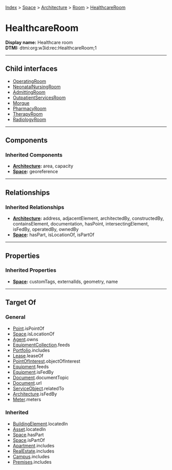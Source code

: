 [Index](../../../../index.md) > [Space](../../../Space.md) > [Architecture](../../Architecture.md) > [Room](../Room.md) > [HealthcareRoom](#)
# HealthcareRoom

**Display name:** Healthcare room<br />
**DTMI:** dtmi:org:w3id:rec:HealthcareRoom;1

---

## Child interfaces
* [OperatingRoom](OperatingRoom.md)
* [NeonatalNursingRoom](NeonatalNursingRoom.md)
* [AdmittingRoom](AdmittingRoom.md)
* [OutpatientServicesRoom](OutpatientServicesRoom.md)
* [Morgue](Morgue.md)
* [PharmacyRoom](PharmacyRoom.md)
* [TherapyRoom](TherapyRoom.md)
* [RadiologyRoom](RadiologyRoom.md)

---

## Components

### Inherited Components
* **[Architecture](../../Architecture.md):** area, capacity
* **[Space](../../../Space.md):** georeference

---

## Relationships

### Inherited Relationships
* **[Architecture](../../Architecture.md):** address, adjacentElement, architectedBy, constructedBy, containsElement, documentation, hasPoint, intersectingElement, isFedBy, operatedBy, ownedBy
* **[Space](../../../Space.md):** hasPart, isLocationOf, isPartOf

---

## Properties

### Inherited Properties
* **[Space](../../../Space.md):** customTags, externalIds, geometry, name

---

## Target Of
### General
* [Point](../../../../Point/Point.md).isPointOf
* [Space](../../../Space.md).isLocationOf
* [Agent](../../../../Agent/Agent.md).owns
* [EquipmentCollection](../../../../Collection/EquipmentCollection.md).feeds
* [Portfolio](../../../../Collection/Portfolio.md).includes
* [Lease](../../../../Event/Lease.md).leaseOf
* [PointOfInterest](../../../../Information/PointOfInterest.md).objectOfInterest
* [Equipment](../../../../Asset/Equipment/Equipment.md).feeds
* [Equipment](../../../../Asset/Equipment/Equipment.md).isFedBy
* [Document](../../../../Information/Document/Document.md).documentTopic
* [Document](../../../../Information/Document/Document.md).url
* [ServiceObject](../../../../Information/ServiceObject/ServiceObject.md).relatedTo
* [Architecture](../../Architecture.md).isFedBy
* [Meter](../../../../Asset/Equipment/Meter/Meter.md).meters
### Inherited
* [BuildingElement](../../../../BuildingElement/BuildingElement.md).locatedIn
* [Asset](../../../../Asset/Asset.md).locatedIn
* [Space](../../../Space.md).hasPart
* [Space](../../../Space.md).isPartOf
* [Apartment](../../../../Collection/Apartment.md).includes
* [RealEstate](../../../../Collection/RealEstate.md).includes
* [Campus](../../../../Collection/Campus.md).includes
* [Premises](../../../../Collection/Premises.md).includes
